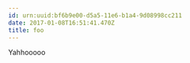 ```yaml
---
id: urn:uuid:bf6b9e00-d5a5-11e6-b1a4-9d08998cc211
date: 2017-01-08T16:51:41.470Z
title: foo
---
```


Yahhooooo
